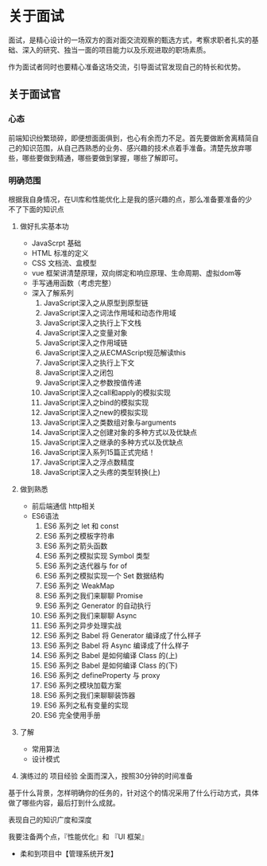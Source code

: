 # 关于面试
面试，是精心设计的一场双方的面对面交流观察的甄选方式，考察求职者扎实的基础、深入的研究、独当一面的项目能力以及乐观进取的职场素质。

作为面试者同时也要精心准备这场交流，引导面试官发现自己的特长和优势。

## 关于面试官

### 心态
前端知识纷繁琐碎，即便想面面俱到，也心有余而力不足。首先要做断舍离精简自己的知识范围，从自己西熟悉的业务、感兴趣的技术点着手准备。清楚先放弃哪些，哪些要做到精通，哪些要做到掌握，哪些了解即可。

### 明确范围

根据我自身情况，在UI库和性能优化上是我的感兴趣的点，那么准备要准备的少不了下面的知识点

1. 做好扎实基本功
    - JavaScrpt 基础
    - HTML 标准的定义
    - CSS 文档流、盒模型
    - vue 框架讲清楚原理，双向绑定和响应原理、生命周期、虚拟dom等
    - 手写通用函数（考虑完整）
    - 深入了解系列
        1. JavaScript深入之从原型到原型链
        1. JavaScript深入之词法作用域和动态作用域
        1. JavaScript深入之执行上下文栈
        1. JavaScript深入之变量对象
        1. JavaScript深入之作用域链
        1. JavaScript深入之从ECMAScript规范解读this
        1. JavaScript深入之执行上下文
        1. JavaScript深入之闭包
        1. JavaScript深入之参数按值传递
        1. JavaScript深入之call和apply的模拟实现
        1. JavaScript深入之bind的模拟实现
        1. JavaScript深入之new的模拟实现
        1. JavaScript深入之类数组对象与arguments
        1. JavaScript深入之创建对象的多种方式以及优缺点
        1. JavaScript深入之继承的多种方式以及优缺点
        1. JavaScript深入系列15篇正式完结！
        1. JavaScript深入之浮点数精度
        1. JavaScript深入之头疼的类型转换(上)
2. 做到熟悉
    - 前后端通信  http相关
    - ES6语法
        1. ES6 系列之 let 和 const
        1. ES6 系列之模板字符串
        1. ES6 系列之箭头函数
        1. ES6 系列之模拟实现 Symbol 类型
        1. ES6 系列之迭代器与 for of
        1. ES6 系列之模拟实现一个 Set 数据结构
        1. ES6 系列之 WeakMap
        1. ES6 系列之我们来聊聊 Promise
        1. ES6 系列之 Generator 的自动执行
        1. ES6 系列之我们来聊聊 Async
        1. ES6 系列之异步处理实战
        1. ES6 系列之 Babel 将 Generator 编译成了什么样子
        1. ES6 系列之 Babel 将 Async 编译成了什么样子
        1. ES6 系列之 Babel 是如何编译 Class 的(上)
        1. ES6 系列之 Babel 是如何编译 Class 的(下)
        1. ES6 系列之 defineProperty 与 proxy
        1. ES6 系列之模块加载方案
        1. ES6 系列之我们来聊聊装饰器
        1. ES6 系列之私有变量的实现
        1. ES6 完全使用手册
3. 了解
    - 常用算法
    - 设计模式

    

4. 演练过的 项目经验 全面而深入，按照30分钟的时间准备

基于什么背景，怎样明确你的任务的，针对这个的情况采用了什么行动方式，具体做了哪些内容，最后打到什么成就。

表现自己的知识广度和深度

我要注备两个点，『性能优化』和 『UI 框架』

* 柔和到项目中【管理系统开发】

